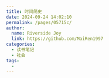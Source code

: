 ```yaml
---
title: 时间简史
date: 2024-09-24 14:02:10
permalink: /pages/05715c/
author:
  name: Riverside Joy
  link: https://github.com/MaiRen1997
categories:
  - 读书笔记
  - 社会
tags:
  - 
---
```

